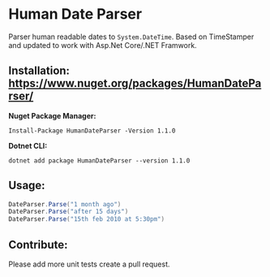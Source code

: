# Human Date Parser
Parser human readable dates to `System.DateTime`. Based on TimeStamper and updated to work with Asp.Net Core/.NET Framwork.

Installation:  
https://www.nuget.org/packages/HumanDateParser/
---
**Nuget Package Manager:**
```
Install-Package HumanDateParser -Version 1.1.0
```

**Dotnet CLI:**
```
dotnet add package HumanDateParser --version 1.1.0
```


Usage:
---
```csharp
DateParser.Parse("1 month ago")
DateParser.Parse("after 15 days")
DateParser.Parse("15th feb 2010 at 5:30pm")
```

Contribute:
---
Please add more unit tests create a pull request.
